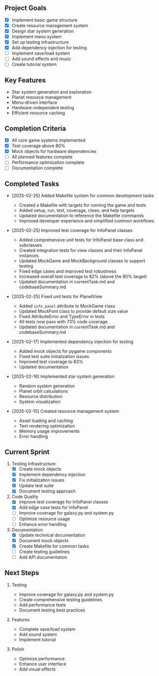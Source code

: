 ## Project Goals
- [x] Implement basic game structure
- [x] Create resource management system
- [x] Design star system generation
- [x] Implement menu system
- [x] Set up testing infrastructure
- [x] Add dependency injection for testing
- [ ] Implement save/load system
- [ ] Add sound effects and music
- [ ] Create tutorial system

## Key Features
- Star system generation and exploration
- Planet resource management
- Menu-driven interface
- Hardware-independent testing
- Efficient resource caching

## Completion Criteria
- [x] All core game systems implemented
- [x] Test coverage above 80%
- [x] Mock objects for hardware dependencies
- [ ] All planned features complete
- [ ] Performance optimization complete
- [ ] Documentation complete

## Completed Tasks
- [2025-02-25] Added Makefile system for common development tasks
  - Created a Makefile with targets for running the game and tests
  - Added setup, run, test, coverage, clean, and help targets
  - Updated documentation to reference the Makefile commands
  - Improved developer experience and simplified common workflows

- [2025-02-25] Improved test coverage for InfoPanel classes
  - Added comprehensive unit tests for InfoPanel base class and subclasses
  - Created integration tests for view classes and their InfoPanel instances
  - Updated MockGame and MockBackground classes to support testing
  - Fixed edge cases and improved test robustness
  - Increased overall test coverage to 82% (above the 80% target)
  - Updated documentation in currentTask.md and codebaseSummary.md

- [2025-02-25] Fixed unit tests for PlanetView
  - Added `info_panel` attribute to MockGame class
  - Updated MockFont class to provide default size value
  - Fixed AttributeError and TypeError in tests
  - All tests now pass with 73% code coverage
  - Updated documentation in currentTask.md and codebaseSummary.md

- [2025-02-17] Implemented dependency injection for testing
  - Added mock objects for pygame components
  - Fixed test suite initialization issues
  - Improved test coverage to 83%
  - Updated documentation

- [2025-02-16] Implemented star system generation
  - Random system generation
  - Planet orbit calculations
  - Resource distribution
  - System visualization

- [2025-02-15] Created resource management system
  - Asset loading and caching
  - Text rendering optimization
  - Memory usage improvements
  - Error handling

## Current Sprint
1. Testing Infrastructure
   - [x] Create mock objects
   - [x] Implement dependency injection
   - [x] Fix initialization issues
   - [x] Update test suite
   - [x] Document testing approach

2. Code Quality
   - [x] Improve test coverage for InfoPanel classes
   - [x] Add edge case tests for InfoPanel
   - [ ] Improve coverage for galaxy.py and system.py
   - [ ] Optimize resource usage
   - [ ] Enhance error handling

3. Documentation
   - [x] Update technical documentation
   - [x] Document mock objects
   - [x] Create Makefile for common tasks
   - [ ] Create testing guidelines
   - [ ] Add API documentation

## Next Steps
1. Testing
   - Improve coverage for galaxy.py and system.py
   - Create comprehensive testing guidelines
   - Add performance tests
   - Document testing best practices

2. Features
   - Complete save/load system
   - Add sound system
   - Implement tutorial

3. Polish
   - Optimize performance
   - Enhance user interface
   - Add visual effects
